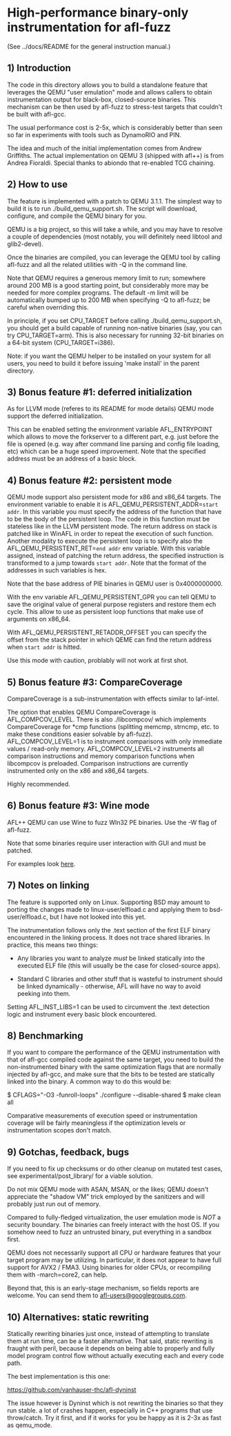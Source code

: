 # High-performance binary-only instrumentation for afl-fuzz

  (See ../docs/README for the general instruction manual.)

## 1) Introduction

The code in this directory allows you to build a standalone feature that
leverages the QEMU "user emulation" mode and allows callers to obtain
instrumentation output for black-box, closed-source binaries. This mechanism
can be then used by afl-fuzz to stress-test targets that couldn't be built
with afl-gcc.

The usual performance cost is 2-5x, which is considerably better than
seen so far in experiments with tools such as DynamoRIO and PIN.

The idea and much of the initial implementation comes from Andrew Griffiths.
The actual implementation on QEMU 3 (shipped with afl++) is from
Andrea Fioraldi. Special thanks to abiondo that re-enabled TCG chaining.

## 2) How to use

The feature is implemented with a patch to QEMU 3.1.1. The simplest way
to build it is to run ./build_qemu_support.sh. The script will download,
configure, and compile the QEMU binary for you.

QEMU is a big project, so this will take a while, and you may have to
resolve a couple of dependencies (most notably, you will definitely need
libtool and glib2-devel).

Once the binaries are compiled, you can leverage the QEMU tool by calling
afl-fuzz and all the related utilities with -Q in the command line.

Note that QEMU requires a generous memory limit to run; somewhere around
200 MB is a good starting point, but considerably more may be needed for
more complex programs. The default -m limit will be automatically bumped up
to 200 MB when specifying -Q to afl-fuzz; be careful when overriding this.

In principle, if you set CPU_TARGET before calling ./build_qemu_support.sh,
you should get a build capable of running non-native binaries (say, you
can try CPU_TARGET=arm). This is also necessary for running 32-bit binaries
on a 64-bit system (CPU_TARGET=i386).

Note: if you want the QEMU helper to be installed on your system for all
users, you need to build it before issuing 'make install' in the parent
directory.

## 3) Bonus feature #1: deferred initialization

As for LLVM mode (referes to its README for mode details) QEMU mode support
the deferred initialization.

This can be enabled setting the environment variable AFL_ENTRYPOINT which allows
to move the forkserver to a different part, e.g. just before the file is
opened (e.g. way after command line parsing and config file loading, etc)
which can be a huge speed improvement. Note that the specified address
must be an address of a basic block.

## 4) Bonus feature #2: persistent mode

QEMU mode support also persistent mode for x86 and x86_64 targets.
The environment variable to enable it is AFL_QEMU_PERSISTENT_ADDR=`start addr`.
In this variable you must specify the address of the function that
have to be the body of the persistent loop.
The code in this function must be stateless like in the LLVM persistent mode.
The return address on stack is patched like in WinAFL in order to repeat the
execution of such function.
Another modality to execute the persistent loop is to specify also the
AFL_QEMU_PERSISTENT_RET=`end addr` env variable.
With this variable assigned, instead of patching the return address, the
specified instruction is transformed to a jump towards `start addr`.
Note that the format of the addresses in such variables is hex.

Note that the base address of PIE binaries in QEMU user is 0x4000000000.

With the env variable AFL_QEMU_PERSISTENT_GPR you can tell QEMU to save the
original value of general purpose registers and restore them ech cycle.
This allow to use as persistent loop functions that make use of arguments on 
x86_64.

With AFL_QEMU_PERSISTENT_RETADDR_OFFSET you can specify the offset from the
stack pointer in which QEME can find the return address when `start addr` is
hitted.

Use this mode with caution, problably will not work at first shot.

## 5) Bonus feature #3: CompareCoverage

CompareCoverage is a sub-instrumentation with effects similar to laf-intel.

The option that enables QEMU CompareCoverage is AFL_COMPCOV_LEVEL.
There is also ./libcompcov/ which implements CompareCoverage for *cmp functions
(splitting memcmp, strncmp, etc. to make these conditions easier solvable by
afl-fuzz).
AFL_COMPCOV_LEVEL=1 is to instrument comparisons with only immediate
values / read-only memory. AFL_COMPCOV_LEVEL=2 instruments all
comparison instructions and memory comparison functions when libcompcov
is preloaded. Comparison instructions are currently instrumented only
on the x86 and x86_64 targets.

Highly recommended.

## 6) Bonus feature #3: Wine mode

AFL++ QEMU can use Wine to fuzz WIn32 PE binaries. Use the -W flag of afl-fuzz.

Note that some binaries require user interaction with GUI and must be patched.

For examples look [here](https://github.com/andreafioraldi/WineAFLplusplusDEMO).

## 7) Notes on linking

The feature is supported only on Linux. Supporting BSD may amount to porting
the changes made to linux-user/elfload.c and applying them to
bsd-user/elfload.c, but I have not looked into this yet.

The instrumentation follows only the .text section of the first ELF binary
encountered in the linking process. It does not trace shared libraries. In
practice, this means two things:

  - Any libraries you want to analyze *must* be linked statically into the
    executed ELF file (this will usually be the case for closed-source
    apps).

  - Standard C libraries and other stuff that is wasteful to instrument
    should be linked dynamically - otherwise, AFL will have no way to avoid
    peeking into them.

Setting AFL_INST_LIBS=1 can be used to circumvent the .text detection logic
and instrument every basic block encountered.

## 8) Benchmarking

If you want to compare the performance of the QEMU instrumentation with that of
afl-gcc compiled code against the same target, you need to build the
non-instrumented binary with the same optimization flags that are normally
injected by afl-gcc, and make sure that the bits to be tested are statically
linked into the binary. A common way to do this would be:

$ CFLAGS="-O3 -funroll-loops" ./configure --disable-shared
$ make clean all

Comparative measurements of execution speed or instrumentation coverage will be
fairly meaningless if the optimization levels or instrumentation scopes don't
match.

## 9) Gotchas, feedback, bugs

If you need to fix up checksums or do other cleanup on mutated test cases, see
experimental/post_library/ for a viable solution.

Do not mix QEMU mode with ASAN, MSAN, or the likes; QEMU doesn't appreciate
the "shadow VM" trick employed by the sanitizers and will probably just
run out of memory.

Compared to fully-fledged virtualization, the user emulation mode is *NOT* a
security boundary. The binaries can freely interact with the host OS. If you
somehow need to fuzz an untrusted binary, put everything in a sandbox first.

QEMU does not necessarily support all CPU or hardware features that your
target program may be utilizing. In particular, it does not appear to have
full support for AVX2 / FMA3. Using binaries for older CPUs, or recompiling them
with -march=core2, can help.

Beyond that, this is an early-stage mechanism, so fields reports are welcome.
You can send them to <afl-users@googlegroups.com>.

## 10) Alternatives: static rewriting

Statically rewriting binaries just once, instead of attempting to translate
them at run time, can be a faster alternative. That said, static rewriting is
fraught with peril, because it depends on being able to properly and fully model
program control flow without actually executing each and every code path.

The best implementation is this one:

  https://github.com/vanhauser-thc/afl-dyninst

The issue however is Dyninst which is not rewriting the binaries so that
they run stable. a lot of crashes happen, especially in C++ programs that
use throw/catch. Try it first, and if it works for you be happy as it is
2-3x as fast as qemu_mode.
